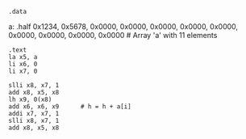     .data
a:  .half 0x1234, 0x5678, 0x0000, 0x0000, 0x0000, 0x0000, 0x0000, 0x0000, 0x0000, 0x0000, 0x0000  # Array 'a' with 11 elements

    .text
    la x5, a           
    li x6, 0          
    li x7, 0           

    slli x8, x7, 1     
    add x8, x5, x8      
    lh x9, 0(x8)       
    add x6, x6, x9      # h = h + a[i] 
    addi x7, x7, 1  
    slli x8, x7, 1      
    add x8, x5, x8      

